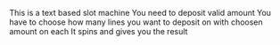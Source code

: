 This is a text based slot machine
You need to deposit valid amount
You have to choose how many lines you want to deposit on with choosen amount on each
It spins and gives you the result
